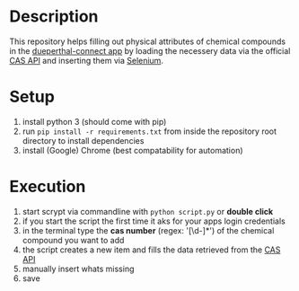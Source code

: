 # Description

This repository helps filling out physical attributes of chemical compounds in the [dueperthal-connect app](https://app.dueperthal-connect.com) by loading the necessery data via the official [CAS API](https://commonchemistry.cas.org/api-overview?utm_source=eloqua&utm_campaign=Common%20chemistry%20follwup&utm_content=button&elqTrackId=44b6650cb0294583893c77bfe57d704a&elq=2d2b809e5a364bf9a0bd39ec9ea5aaaa&elqaid=2695&elqat=1&elqCampaignId=) and inserting them via [Selenium](https://www.selenium.dev/).

# Setup

1. install python 3 (should come with pip)
2. run `pip install -r requirements.txt` from inside the repository root directory to install dependencies
3. install (Google) Chrome (best compatability for automation)


# Execution

1. start scrypt via commandline with `python script.py` or **double click**
2. if you start the script the first time it aks for your apps login credentials
3. in the terminal type the **cas number** (regex: '[\d-]*') of the chemical compound you want to add
4. the script creates a new item and fills the data retrieved from the [CAS API](https://commonchemistry.cas.org/api-overview?utm_source=eloqua&utm_campaign=Common%20chemistry%20follwup&utm_content=button&elqTrackId=44b6650cb0294583893c77bfe57d704a&elq=2d2b809e5a364bf9a0bd39ec9ea5aaaa&elqaid=2695&elqat=1&elqCampaignId=)
5. manually insert whats missing
6. save
